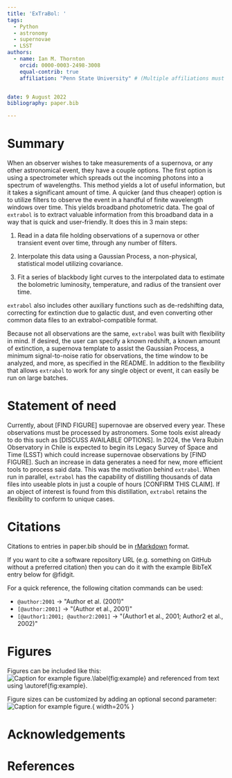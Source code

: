 ```yaml
---
title: 'ExTraBol: '
tags:
  - Python
  - astronomy
  - supernovae
  - LSST
authors:
  - name: Ian M. Thornton
    orcid: 0000-0003-2498-3008
    equal-contrib: true
    affiliation: "Penn State University" # (Multiple affiliations must be quoted)


date: 9 August 2022
bibliography: paper.bib

---
```


# Summary

When an observer wishes to take measurements of a supernova, or any other astronomical event, they have a couple options. The first option is using a spectrometer which spreads out the incoming photons into a spectrum of wavelengths. This method yields a lot of useful information, but it takes a significant amount of time. A quicker (and thus cheaper) option is to utilize filters to observe the event in a handful of finite wavelength windows over time. This yields broadband photometric data. The goal of `extrabol` is to extract valuable information from this broadband data in a way that is quick and user-friendly. It does this in 3 main steps:

1. Read in a data file holding observations of a supernova or other transient event over time, through any number of filters.

2. Interpolate this data using a Gaussian Process, a non-physical, statistical model utilizing covariance.

3. Fit a series of blackbody light curves to the interpolated data to estimate the bolometric luminosity, temperature, and radius of the transient over time.

`extrabol` also includes other auxiliary functions such as de-redshifting data, correcting for extinction due to galactic dust, and even converting other common data files to an extrabol-compatible format.

Because not all observations are the same, `extrabol` was built with flexibility in mind. If desired, the user can specify a known redshift, a known amount of extinction, a supernova template to assist the Gaussian Process, a minimum signal-to-noise ratio for observations, the time window to be analyzed, and more, as specified in the README. In addition to the flexibility that allows `extrabol` to work for any single object or event, it can easily be run on large batches.  


# Statement of need

Currently, about [FIND FIGURE] supernovae are observed every year. These observations must be processed by astronomers. Some tools exist already to do this such as [DISCUSS AVAILABLE OPTIONS]. In 2024, the Vera Rubin Observatory in Chile is expected to begin its Legacy Survey of Space and Time (LSST) which could increase supernovae observations by [FIND FIGURE]. Such an increase in data generates a need for new, more efficient tools to process said data. This was the motivation behind `extrabol`. When run in parallel, `extrabol` has the capability of distilling thousands of data files into useable plots in just a couple of hours [CONFIRM THIS CLAIM]. If an object of interest is found from this distillation, `extrabol` retains the flexibility to conform to unique cases.

# Citations

Citations to entries in paper.bib should be in
[rMarkdown](http://rmarkdown.rstudio.com/authoring_bibliographies_and_citations.html)
format.

If you want to cite a software repository URL (e.g. something on GitHub without a preferred
citation) then you can do it with the example BibTeX entry below for @fidgit.

For a quick reference, the following citation commands can be used:
- `@author:2001`  ->  "Author et al. (2001)"
- `[@author:2001]` -> "(Author et al., 2001)"
- `[@author1:2001; @author2:2001]` -> "(Author1 et al., 2001; Author2 et al., 2002)"

# Figures

Figures can be included like this:
![Caption for example figure.\label{fig:example}](figure.png)
and referenced from text using \autoref{fig:example}.

Figure sizes can be customized by adding an optional second parameter:
![Caption for example figure.](figure.png){ width=20% }

# Acknowledgements


# References